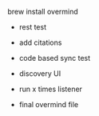 brew install overmind

* rest test
* add citations

* code based sync test
* discovery UI
* run x times listener
* final overmind file